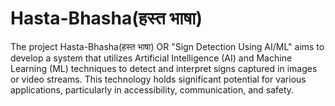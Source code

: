 # Hasta-Bhasha(हस्त भाषा)
The project Hasta-Bhasha(हस्त भाषा) OR "Sign Detection Using AI/ML" aims to develop a system that utilizes Artificial Intelligence (AI) and Machine Learning (ML) techniques to detect and interpret signs captured in images or video streams. This technology holds significant potential for various applications, particularly in accessibility, communication, and safety.
